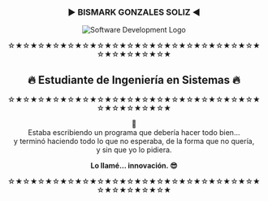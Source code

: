<div align="center">

### ▶︎ **BISMARK GONZALES SOLIZ** ◀︎

![Software Development Logo](https://i.imgur.com/QEWu47a.png)

☆★☆★☆★☆★☆★☆★☆★☆★☆★☆★☆★☆★☆★☆★☆★☆★☆★☆★☆★☆★☆★☆★

## 🔥 Estudiante de Ingeniería en Sistemas 🔥

☆★☆★☆★☆★☆★☆★☆★☆★☆★☆★☆★☆★☆★☆★☆★☆★☆★☆★☆★☆★☆★☆★

💬  
Estaba escribiendo un programa que debería hacer todo bien...  
y terminó haciendo todo lo que no esperaba, de la forma que no quería,  
y sin que yo lo pidiera.  
   
**Lo llamé... innovación. 😎**

☆★☆★☆★☆★☆★☆★☆★☆★☆★☆★☆★☆★☆★☆★☆★☆★☆★☆★☆★☆★☆★☆★

</div>
